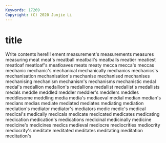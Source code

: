 ```yaml
---
Keywords: 17269
Copyright: (C) 2020 Junjie Li
---
```


# title

Write contents here!!!
ement 
measurement's 
measurements
measures 
measuring 
meat 
meat's 
meatball 
meatball's 
meatballs 
meatier 
meatiest 
meatloaf
meatloaf's 
meatloaves 
meats 
meaty 
mecca 
mecca's 
meccas 
mechanic 
mechanic's 
mechanical
mechanically 
mechanics 
mechanics's 
mechanisation 
mechanisation's 
mechanise 
mechanised 
mechanises 
mechanising 
mechanism
mechanism's 
mechanisms 
mechanistic 
medal 
medal's 
medallion 
medallion's 
medallions 
medallist 
medallist's
medallists 
medals 
meddle 
meddled 
meddler 
meddler's 
meddlers 
meddles 
meddlesome 
meddling
media 
media's 
mediaeval 
medial 
median 
median's 
medians 
medias 
mediate 
mediated
mediates 
mediating 
mediation 
mediation's 
mediator 
mediator's 
mediators 
medic 
medic's 
medical
medical's 
medically 
medicals 
medicate 
medicated 
medicates 
medicating 
medication 
medication's 
medications
medicinal 
medicinally 
medicine 
medicine's 
medicines 
medics 
medieval 
mediocre 
mediocrities 
mediocrity
mediocrity's 
meditate 
meditated 
meditates 
meditating 
meditation 
meditation's 
